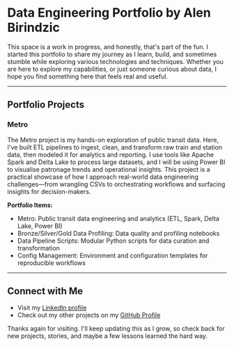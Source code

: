 # Data Engineering Portfolio by Alen Birindzic

This space is a work in progress, and honestly, that's part of the fun. I started this portfolio to share my journey as I learn, build, and sometimes stumble while exploring various technologies and techniques. Whether you are here to explore my capabilities, or just someone curious about data, I hope you find something here that feels real and useful.

---

## Portfolio Projects

### Metro
The Metro project is my hands-on exploration of public transit data. Here, I've built ETL pipelines to ingest, clean, and transform raw train and station data, then modeled it for analytics and reporting. I use tools like Apache Spark and Delta Lake to process large datasets, and I will be using Power BI to visualise patronage trends and operational insights. This project is a practical showcase of how I approach real-world data engineering challenges—from wrangling CSVs to orchestrating workflows and surfacing insights for decision-makers.

**Portfolio Items:**
- Metro: Public transit data engineering and analytics (ETL, Spark, Delta Lake, Power BI)
- Bronze/Silver/Gold Data Profiling: Data quality and profiling notebooks
- Data Pipeline Scripts: Modular Python scripts for data curation and transformation
- Config Management: Environment and configuration templates for reproducible workflows

---

## Connect with Me

- Visit my [LinkedIn profile](https://www.linkedin.com/in/alen-birindzic-046a0467/)
- Check out my other projects on my [GitHub Profile](https://github.com/alenb/data-portfolio/)

Thanks again for visiting. I'll keep updating this as I grow, so check back for new projects, stories, and maybe a few lessons learned the hard way.
